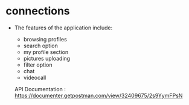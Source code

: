 # connections

 - The features of the application include:
      - browsing profiles
      - search option
      - my profile section
      - pictures uploading
      - filter option
      - chat
      - videocall

      API Documentation : https://documenter.getpostman.com/view/32409675/2s9YymFPsN

